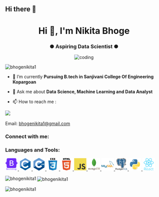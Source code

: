 ## Hi there 👋

<h1 align="center">Hi 👋, I'm Nikita Bhoge</h1>
<h3 align="center"> ● Aspiring Data Scientist ● </h3>

<div align="center">
  <img alt="coding" width="400" src="https://www.google.com/url?sa=i&url=https%3A%2F%2Fwww.freepik.com%2Fpremium-vector%2Fyoung-woman-working-laptop-office-vector-illustration-flat-style_154185293.htm&psig=AOvVaw2YXJ8JqjRZH3gVLzy-seov&ust=1744577316988000&source=images&cd=vfe&opi=89978449&ved=0CBAQjRxqFwoTCJCwzJev04wDFQAAAAAdAAAAABAE" />

</div>
<p align="left"> <img src="https://komarev.com/ghpvc/?username=bhogenikita1&label=Profile%20views&color=0e75b6&style=flat" alt="bhogenikita1" /> </p>

- 🔭 I’m currently **Pursuing B.tech in Sanjivani College Of Engineering Kopargoan**

- 💬 Ask me about **Data Science, Machine Learning and Data Analyst**

- 📫 How to reach me :
<a href="https://www.linkedin.com/in/nikita-bhoge-261b75256" target="_blank">
    <img src="https://img.shields.io/badge/LinkedIn-0077B5?style=for-the-badge&logo=linkedin&logoColor=white" />
</a>

Email: bhogenikita1@gmail.com

<h3 align="left">Connect with me:</h3>
<p align="left">
</p>

<h3 align="left">Languages and Tools:</h3>
<p align="left"> <a href="https://getbootstrap.com" target="_blank" rel="noreferrer"> <img src="https://raw.githubusercontent.com/devicons/devicon/master/icons/bootstrap/bootstrap-plain-wordmark.svg" alt="bootstrap" width="40" height="40"/> </a> <a href="https://www.cprogramming.com/" target="_blank" rel="noreferrer"> <img src="https://raw.githubusercontent.com/devicons/devicon/master/icons/c/c-original.svg" alt="c" width="40" height="40"/> </a> <a href="https://www.w3schools.com/cpp/" target="_blank" rel="noreferrer"> <img src="https://raw.githubusercontent.com/devicons/devicon/master/icons/cplusplus/cplusplus-original.svg" alt="cplusplus" width="40" height="40"/> </a> <a href="https://www.w3schools.com/css/" target="_blank" rel="noreferrer"> <img src="https://raw.githubusercontent.com/devicons/devicon/master/icons/css3/css3-original-wordmark.svg" alt="css3" width="40" height="40"/> </a> <a href="https://www.w3.org/html/" target="_blank" rel="noreferrer"> <img src="https://raw.githubusercontent.com/devicons/devicon/master/icons/html5/html5-original-wordmark.svg" alt="html5" width="40" height="40"/> </a> <a href="https://developer.mozilla.org/en-US/docs/Web/JavaScript" target="_blank" rel="noreferrer"> <img src="https://raw.githubusercontent.com/devicons/devicon/master/icons/javascript/javascript-original.svg" alt="javascript" width="40" height="40"/> </a> <a href="https://www.mongodb.com/" target="_blank" rel="noreferrer"> <img src="https://raw.githubusercontent.com/devicons/devicon/master/icons/mongodb/mongodb-original-wordmark.svg" alt="mongodb" width="40" height="40"/> </a> <a href="https://www.mysql.com/" target="_blank" rel="noreferrer"> <img src="https://raw.githubusercontent.com/devicons/devicon/master/icons/mysql/mysql-original-wordmark.svg" alt="mysql" width="40" height="40"/> </a> <a href="https://www.postgresql.org" target="_blank" rel="noreferrer"> <img src="https://raw.githubusercontent.com/devicons/devicon/master/icons/postgresql/postgresql-original-wordmark.svg" alt="postgresql" width="40" height="40"/> </a> <a href="https://www.python.org" target="_blank" rel="noreferrer"> <img src="https://raw.githubusercontent.com/devicons/devicon/master/icons/python/python-original.svg" alt="python" width="40" height="40"/> </a> <a href="https://reactjs.org/" target="_blank" rel="noreferrer"> <img src="https://raw.githubusercontent.com/devicons/devicon/master/icons/react/react-original-wordmark.svg" alt="react" width="40" height="40"/> </a> </p>

<p><img align="left" src="https://github-readme-stats.vercel.app/api/top-langs?username=bhogenikita1&show_icons=true&locale=en&layout=compact" alt="bhogenikita1" /></p>

<p>&nbsp;<img align="center" src="https://github-readme-stats.vercel.app/api?username=bhogenikita1&show_icons=true&locale=en" alt="bhogenikita1" /></p>

<p><img align="center" src="https://github-readme-streak-stats.herokuapp.com/?user=bhogenikita1&" alt="bhogenikita1" /></p>
